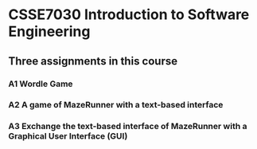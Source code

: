 # CSSE7030 Introduction to Software Engineering

## Three assignments in this course
### A1 Wordle Game 
### A2 A game of MazeRunner with a text-based interface
### A3 Exchange the text-based interface of MazeRunner with a Graphical User Interface (GUI)
